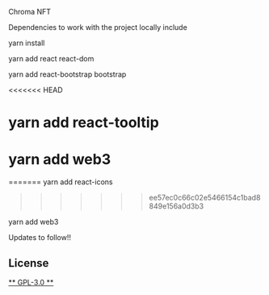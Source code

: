 Chroma NFT

Dependencies to work with the project locally include

yarn install

yarn add react react-dom

yarn add react-bootstrap bootstrap

<<<<<<< HEAD
# yarn add react-tooltip

# yarn add web3
=======
yarn add react-icons
>>>>>>> ee57ec0c66c02e5466154c1bad8849e156a0d3b3

yarn add web3

Updates to follow!!

## License

[** GPL-3.0 **](./LICENSE)
